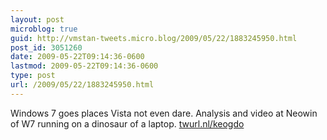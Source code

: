 ```yaml
---
layout: post
microblog: true
guid: http://vmstan-tweets.micro.blog/2009/05/22/1883245950.html
post_id: 3051260
date: 2009-05-22T09:14:36-0600
lastmod: 2009-05-22T09:14:36-0600
type: post
url: /2009/05/22/1883245950.html
---
```

Windows 7 goes places Vista not even dare. Analysis and video at Neowin of W7 running on a dinosaur of a laptop.  [twurl.nl/keogdo](http://twurl.nl/keogdo)
